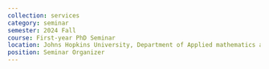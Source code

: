 ```yaml
---
collection: services
category: seminar
semester: 2024 Fall
course: First-year PhD Seminar
location: Johns Hopkins University, Department of Applied mathematics and Statistics
position: Seminar Organizer
---
```

